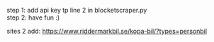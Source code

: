 step 1: add api key tp line 2 in blocketscraper.py <br/>
step 2: have fun :)

sites 2 add:
https://www.riddermarkbil.se/kopa-bil/?types=personbil
